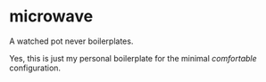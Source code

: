 # microwave

A watched pot never boilerplates.

Yes, this is just my personal boilerplate for the minimal _comfortable_ configuration.
